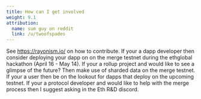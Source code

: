 ```yaml
---
title: How can I get involved
weight: 9.1
attribution:
  name: sum guy on reddit
  link: /u/twoofspades
---
```


See https://rayonism.io/ on how to contribute. If your a dapp developer then consider deploying your dapp on on the merge testnet during the ethglobal hackathon (April 16 - May 14). If your a rollup project and would like to see a glimpse of the future? Then make use of sharded data on the merge testnet.
If your a user then be on the lookout for dapps that deploy on the upcoming testnet. If your a protocol developer and would like to help with the merge process then I suggest asking in the Eth R&D discord.